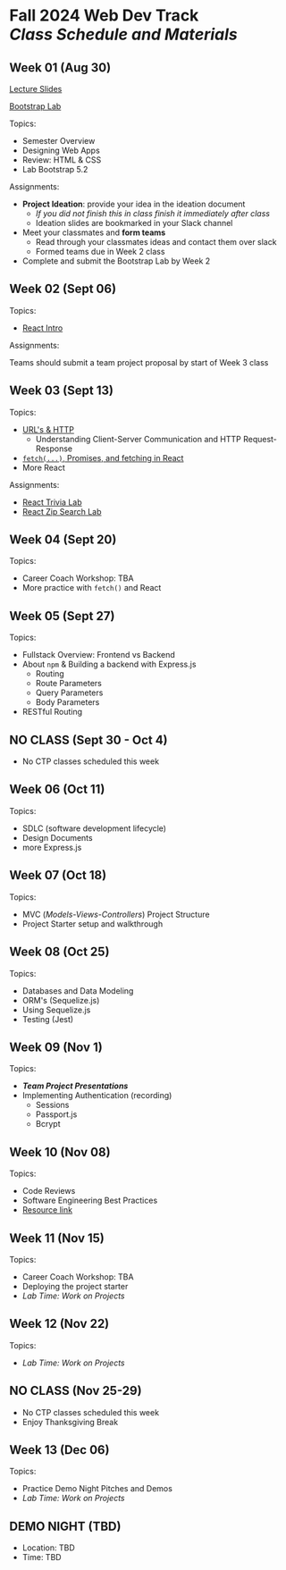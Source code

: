 # Fall 2024 Web Dev Track <br />_Class Schedule and Materials_

## Week 01 (Aug 30)

[Lecture Slides](https://docs.google.com/presentation/d/1nbIS5Tmcctb_G_aMQ6ZzlhUA29SIWgzSD0z7zbA9Mbk/edit#slide=id.p)

[Bootstrap Lab](https://github.com/CUNYTechPrep/lab-bootstrap-5.2)

Topics:

- Semester Overview
- Designing Web Apps
- Review: HTML & CSS
- Lab Bootstrap 5.2

Assignments:

- **Project Ideation**: provide your idea in the ideation document
  - _If you did not finish this in class finish it immediately after class_
  - Ideation slides are bookmarked in your Slack channel
- Meet your classmates and **form teams**
  - Read through your classmates ideas and contact them over slack
  - Formed teams due in Week 2 class
- Complete and submit the Bootstrap Lab by Week 2

## Week 02 (Sept 06)

Topics:

- [React Intro](https://docs.google.com/presentation/d/1E86rjR-9hN4NeSkAI5njg8fWuWDmLLgbyBA3lEiGHM0/edit#slide=id.p)

Assignments:

Teams should submit a team project proposal by start of Week 3 class

## Week 03 (Sept 13)

Topics:

- [URL's & HTTP](https://docs.google.com/presentation/d/1hJgCCh3UiygFQ6q8_G7_KCn332rGuo6VPHlM49JM4Ao/edit#slide=id.p)
  - Understanding Client-Server Communication and HTTP Request-Response
- [`fetch(...)`, Promises, and fetching in React](https://docs.google.com/presentation/d/1ctGUH2sYpqDjo268t_nL0A3u1t6tzAqwk-mw5WIxwnM/edit#slide=id.p)
- More React

Assignments:
- [React Trivia Lab](https://github.com/CUNYTechPrep/lab-react-trivia)
- [React Zip Search Lab](https://github.com/CUNYTechPrep/lab-react-zip-search)

## Week 04 (Sept 20)

Topics:

- Career Coach Workshop: TBA
- More practice with `fetch()` and React

## Week 05 (Sept 27)

Topics:

- Fullstack Overview: Frontend vs Backend
- About `npm` & Building a backend with Express.js
  - Routing
  - Route Parameters
  - Query Parameters
  - Body Parameters
- RESTful Routing

## NO CLASS (Sept 30 - Oct 4)

- No CTP classes scheduled this week

## Week 06 (Oct 11)

Topics:

- SDLC (software development lifecycle)
- Design Documents
- more Express.js

## Week 07 (Oct 18)

Topics:

- MVC (_Models-Views-Controllers_) Project Structure
- Project Starter setup and walkthrough

## Week 08 (Oct 25)

Topics:

- Databases and Data Modeling
- ORM's (Sequelize.js)
- Using Sequelize.js
- Testing (Jest)

## Week 09 (Nov 1)

Topics:

- **_Team Project Presentations_**
- Implementing Authentication (recording)
  - Sessions
  - Passport.js
  - Bcrypt

## Week 10 (Nov 08)

Topics:

- Code Reviews
- Software Engineering Best Practices
- [Resource link](http://web.mit.edu/6.005/www/fa16/classes/04-code-review/)

## Week 11 (Nov 15)

Topics:

- Career Coach Workshop: TBA
- Deploying the project starter
- _Lab Time: Work on Projects_

## Week 12 (Nov 22)

Topics:

- _Lab Time: Work on Projects_

## NO CLASS (Nov 25-29)

- No CTP classes scheduled this week
- Enjoy Thanksgiving Break

## Week 13 (Dec 06)

Topics:

- Practice Demo Night Pitches and Demos
- _Lab Time: Work on Projects_

## DEMO NIGHT (TBD)

- Location: TBD
- Time: TBD
